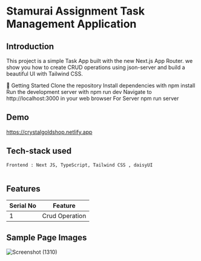 # Stamurai Assignment  Task Management Application

**Introduction**
---
This project is a simple Task App built with the new Next.js App Router.  we show you how to create CRUD operations using json-server and build a beautiful UI with Tailwind CSS.

🚀 Getting Started
Clone the repository
Install dependencies with npm install
Run the development server with npm run dev
Navigate to http://localhost:3000 in your web browser
For Server npm run server

## Demo

https://crystalgoldshop.netlify.app

##  Tech-stack used
  
   ```
Frontend : Next JS, TypeScript, Tailwind CSS , daisyUI


   ```
## Features

 | Serial No            | Feature                                                              |
| ----------------- | ------------------------------------------------------------------ |
| 1 | Crud Operation |


  **Sample Page Images**
  ---
  ![Screenshot (1310)](https://github.com/deep1524/Stamurai/assets/105913793/47d1007a-5ef0-46c0-b5de-07ce0bbc4ff8)



  



